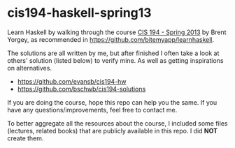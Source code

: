 # cis194-haskell-spring13

Learn Haskell by walking through the course [CIS 194 - Spring 2013](http://www.seas.upenn.edu/~cis194/spring13/) by Brent Yorgey, as recommended in https://github.com/bitemyapp/learnhaskell.

The solutions are all written by me, but after finished I often take a look at others' solution (listed below) to verify mine. As well as getting inspirations on alternatives.
- https://github.com/evansb/cis194-hw
- https://github.com/bschwb/cis194-solutions

If you are doing the course, hope this repo can help you the same. If you have any questions/improvements, feel free to contact me.

To better aggregate all the resources about the course, I included some files (lectures, related books) that are publicly available in this repo. I did **NOT** create them.
